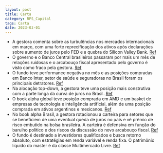```yaml
---
layout: post
title: Carta
category: RPS_Capital
tags: Carta
date: 2023-03-01
---
```


- A gestora comenta sobre as turbulências nos mercados internacionais em março, com uma forte reprecificação dos ativos após declarações sobre aumento de juros pelo FED e a quebra do Silicon Valley Bank.
<a href="#" onclick="search_on_pdf('fortes de emprego e inflação, colocando novamente pressão sobre os ativos internacionais e uma nova ')">Ref</a>
- O governo e o Banco Central brasileiros passaram por mais um mês de relações ruidosas e o arcabouço fiscal apresentado pelo governo é visto como fraco pela gestora. 
<a href="#" onclick="search_on_pdf('uma sinalização, mesmo que frágil, de que algum freio os gastos terão e que seu crescimento será de ')">Ref</a>
- O fundo teve performance negativa no mês e as posições compradas em Banco Inter, setor de saúde e seguradoras no Brasil foram os principais detratores.
<a href="#" onclick="search_on_pdf('uma sinalização, mesmo que frágil, de que algum freio os gastos terão e que seu crescimento será de ')">Ref</a>
- Na alocação top-down, a gestora teve uma posição mais construtiva com a parte longa da curva de juros no Brasil.
<a href="#" onclick="search_on_pdf('Na alocação top-down, ao longo do mês passamos a ter uma posição mais construtiva com a parte longa ')">Ref</a>
- O book alpha global teve posição comprada em AMD e um basket de empresas de tecnologia e inteligência artificial, além de uma posição comprada em ativos argentinos e mexicanos.
<a href="#" onclick="search_on_pdf('contrapartida, obtivemos uma performance positiva em nossa carteira de alpha global (destaque para n')">Ref</a>
- No book alpha Brasil, a gestora rotacionou a carteira para setores que se beneficiem de uma eventual queda de juros no país e vê prêmio de risco embutido na bolsa brasileira. A carteira é defensiva em função do barulho político e dos riscos da discussão do novo arcabouço fiscal. 
<a href="#" onclick="search_on_pdf('Em nosso book alpha Brasil, temos rotacionado a carteira gradativamente para setores que se benefici')">Ref</a>
- O fundo é destinado a investidores qualificados e busca retorno absoluto, com estratégias em renda variável e renda fixa. O patrimônio líquido do master é da classe Multimercado Livre.
<a href="#" onclick="search_on_pdf('2,00% a.a..Patrim. Líquido do MasterClassificação AnbimaMultimercado LivreCódigo BloombergCNPJ')">Ref</a>
